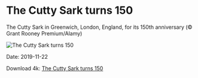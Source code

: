 # The Cutty Sark turns 150

The Cutty Sark in Greenwich, London, England, for its 150th anniversary (© Grant Rooney Premium/Alamy)

![The Cutty Sark turns 150](https://bing.com/th?id=OHR.CuttySark150_EN-US8574386630_UHD.jpg&rf=LaDigue_UHD.jpg&pid=hp&w=1024&h=576)

Date: 2019-11-22

Download 4k: [The Cutty Sark turns 150](https://bing.com/th?id=OHR.CuttySark150_EN-US8574386630_UHD.jpg&rf=LaDigue_UHD.jpg&pid=hp&w=3840&h=2160)

